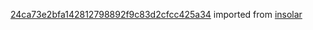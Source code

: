 [24ca73e2bfa142812798892f9c83d2cfcc425a34](https://github.com/insolar/insolar/commit/24ca73e2bfa142812798892f9c83d2cfcc425a34) imported from [insolar](https://github.com/insolar/insolar)

